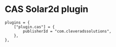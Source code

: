 # CAS Solar2d plugin

```
plugins = {
    ["plugin.cas"] = {
        publisherId = "com.cleveradssolutions",
    },
},
```
